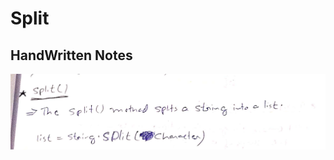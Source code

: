# Split

## HandWritten Notes
<p align="center">
<img src="./1.jpg" alt="Page 1" width="800"/>
<p\>
